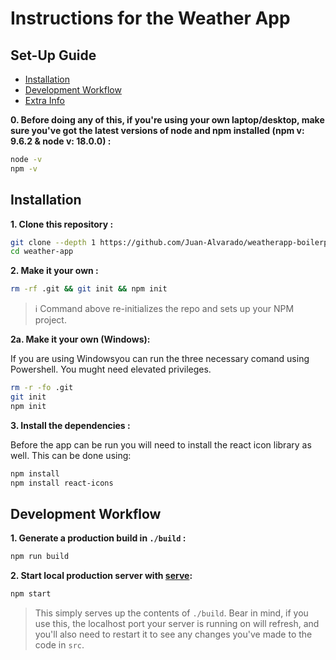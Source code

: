 # Instructions for the Weather App

## Set-Up Guide
- [Installation](#installation)
- [Development Workflow](#development-workflow)
- [Extra Info](#extra-info)

**0. Before doing any of this, if you're using your own laptop/desktop, make sure you've got the latest versions of node and npm installed (npm v: 9.6.2 & node v: 18.0.0) :**

```sh
node -v
npm -v
```

## Installation
**1. Clone this repository :**

```sh
git clone --depth 1 https://github.com/Juan-Alvarado/weatherapp-boilerplate.git weather-app
cd weather-app
```

**2. Make it your own :**

```sh
rm -rf .git && git init && npm init
```

> :information_source: Command above re-initializes the repo and sets up your NPM project.

**2a. Make it your own (Windows):**

If you are using Windowsyou can run the three necessary comand using Powershell. You mught need elevated privileges.

```sh
rm -r -fo .git
git init 
npm init
```
**3. Install the dependencies :**

Before the app can be run you will need to install the react icon library as well. This can be done using:

```sh
npm install
npm install react-icons
```


## Development Workflow

**1. Generate a production build in `./build` :**

```sh
npm run build
```

**2. Start local production server with [serve](https://github.com/zeit/serve):**

```sh
npm start
```

> This simply serves up the contents of `./build`. Bear in mind, if you use this, the localhost port your server is running on will refresh, and you'll also need to restart it to see any changes you've made to the code in `src`.
